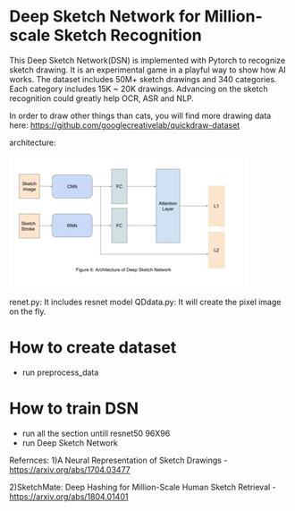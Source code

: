 # Deep Sketch Network for Million-scale Sketch Recognition
This Deep Sketch Network(DSN) is implemented with Pytorch to recognize sketch drawing. It is an experimental game in a playful way to show how AI works. The dataset includes 50M+ sketch drawings and 340 categories. Each category includes 15K ~ 20K drawings. Advancing on the sketch recognition could greatly help OCR, ASR and NLP. 

In order to draw other things than cats, you will find more drawing data here: https://github.com/googlecreativelab/quickdraw-dataset

architecture:

![architecture](images/architecture.png)

renet.py: It includes resnet model
QDdata.py: It will create the pixel image on the fly.

# How to create dataset
* run preprocess_data

# How to train DSN
* run all the section untill resnet50 96X96
* run Deep Sketch Network


Refernces:
1)A Neural Representation of Sketch Drawings - https://arxiv.org/abs/1704.03477

2)SketchMate: Deep Hashing for Million-Scale Human Sketch Retrieval - https://arxiv.org/abs/1804.01401
